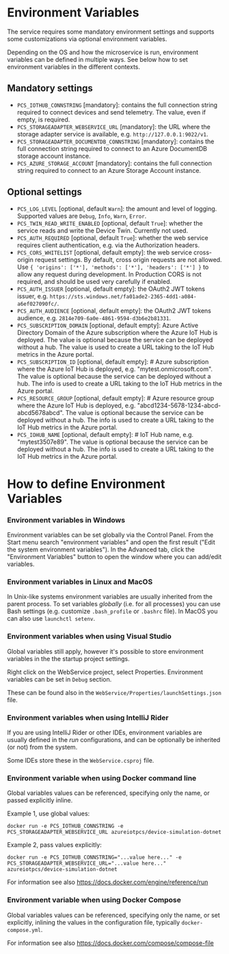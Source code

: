 # Environment Variables

The service requires some mandatory environment settings and supports some
customizations via optional environment variables.

Depending on the OS and how the microservice is run, environment variables
can be defined in multiple ways. See below how to set environment variables
in the different contexts.

## Mandatory settings

* `PCS_IOTHUB_CONNSTRING` [mandatory]: contains the full connection string
  required to connect devices and send telemetry. The value, even if empty,
  is required.
* `PCS_STORAGEADAPTER_WEBSERVICE_URL` [mandatory]: the URL where the storage
  adapter service is available, e.g. `http://127.0.0.1:9022/v1`.
* `PCS_STORAGEADAPTER_DOCUMENTDB_CONNSTRING` [mandatory]: contains the full 
connection string required to connect to an Azure DocumentDB storage account
instance.
* `PCS_AZURE_STORAGE_ACCOUNT` [mandatory]: contains the full connection string
required to connect to an Azure Storage Account instance.

## Optional settings

* `PCS_LOG_LEVEL` [optional, default `Warn`]: the amount and level of logging.
  Supported values are `Debug`, `Info`, `Warn`, `Error`.
* `PCS_TWIN_READ_WRITE_ENABLED` [optional, default `True`]: whether the service
  reads and write the Device Twin.  Currently not used.
* `PCS_AUTH_REQUIRED` [optional, default `True`]: whether the web service
  requires client authentication, e.g. via the Authorization headers.
* `PCS_CORS_WHITELIST` [optional, default empty]: the web service cross-origin
  request settings. By default, cross origin requests are not allowed.
  Use `{ 'origins': ['*'], 'methods': ['*'], 'headers': ['*'] }` to allow
  any request during development.  In Production CORS is not required, and
  should be used very carefully if enabled.
* `PCS_AUTH_ISSUER` [optional, default empty]: the OAuth2 JWT tokens
  issuer, e.g. `https://sts.windows.net/fa01ade2-2365-4dd1-a084-a6ef027090fc/`.
* `PCS_AUTH_AUDIENCE` [optional, default empty]: the OAuth2 JWT tokens
  audience, e.g. `2814e709-6a0e-4861-9594-d3b6e2b81331`.
* `PCS_SUBSCRIPTION_DOMAIN` [optional, default empty]: Azure Active
  Directory Domain of the Azure subscription where the Azure IoT Hub is
  deployed. The value is optional because the service can be deployed without
  a hub. The value is used to create a URL taking to the IoT Hub metrics in
  the Azure portal.
* `PCS_SUBSCRIPTION_ID` [optional, default empty]: # Azure subscription
   where the Azure IoT Hub is deployed, e.g. "mytest.onmicrosoft.com". The
   value is optional because the service can be deployed without a hub.
   The info is used to create a URL taking to the IoT Hub metrics in the
   Azure portal.
* `PCS_RESOURCE_GROUP` [optional, default empty]: # Azure resource group
   where the Azure IoT Hub is deployed, e.g. "abcd1234-5678-1234-abcd-abcd5678abcd".
   The value is optional because the service can be deployed without a hub.
   The info is used to create a URL taking to the IoT Hub metrics in the
   Azure portal.
* `PCS_IOHUB_NAME` [optional, default empty]: # IoT Hub name, e.g. "mytest3507e89".
   The value is optional because the service can be deployed without a hub.
   The info is used to create a URL taking to the IoT Hub metrics in the
   Azure portal.

# How to define Environment Variables

### Environment variables in Windows

Environment variables can be set globally via the Control Panel. From the
Start menu search "environment variables" and open the first result
("Edit the system environment variables"). In the Advanced tab, click the
"Environment Variables" button to open the window where you can add/edit
variables.

### Environment variables in Linux and MacOS

In Unix-like systems environment variables are usually inherited from the
parent process. To set variables *globally* (i.e. for all processes) you
can use Bash settings (e.g. customize `.bash_profile` or `.bashrc` file).
In MacOS you can also use `launchctl setenv`.

### Environment variables when using Visual Studio

Global variables still apply, however it's possible to store environment
variables in the the startup project settings.

Right click on the WebService project, select Properties. Environment
variables can be set in `Debug` section.

These can be found also in the `WebService/Properties/launchSettings.json` file.

### Environment variables when using IntelliJ Rider

If you are using IntelliJ Rider or other IDEs, environment variables
are usually defined in the *run* configurations, and can be optionally
be inherited (or not) from the system.

Some IDEs store these in the `WebService.csproj` file.

### Environment variable when using Docker command line

Global variables values can be referenced, specifying only the name,
or passed explicitly inline.

Example 1, use global values:

```
docker run -e PCS_IOTHUB_CONNSTRING -e PCS_STORAGEADAPTER_WEBSERVICE_URL azureiotpcs/device-simulation-dotnet
```

Example 2, pass values explicitly:

```
docker run -e PCS_IOTHUB_CONNSTRING="...value here..." -e PCS_STORAGEADAPTER_WEBSERVICE_URL="...value here..." azureiotpcs/device-simulation-dotnet
```

For information see also https://docs.docker.com/engine/reference/run

### Environment variable when using Docker Compose

Global variables values can be referenced, specifying only the name,
or set explicitly, inlining the values in the configuration file,
typically `docker-compose.yml`.

For information see also https://docs.docker.com/compose/compose-file
